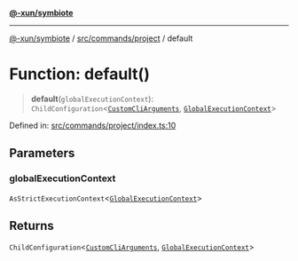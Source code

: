 [**@-xun/symbiote**](../../../../README.md)

***

[@-xun/symbiote](../../../../README.md) / [src/commands/project](../README.md) / default

# Function: default()

> **default**(`globalExecutionContext`): `ChildConfiguration`\<[`CustomCliArguments`](../info/type-aliases/CustomCliArguments.md), [`GlobalExecutionContext`](../../../configure/type-aliases/GlobalExecutionContext.md)\>

Defined in: [src/commands/project/index.ts:10](https://github.com/Xunnamius/symbiote/blob/c0ad42f4c6445e4425455b816e9c7314dfae3311/src/commands/project/index.ts#L10)

## Parameters

### globalExecutionContext

`AsStrictExecutionContext`\<[`GlobalExecutionContext`](../../../configure/type-aliases/GlobalExecutionContext.md)\>

## Returns

`ChildConfiguration`\<[`CustomCliArguments`](../info/type-aliases/CustomCliArguments.md), [`GlobalExecutionContext`](../../../configure/type-aliases/GlobalExecutionContext.md)\>
